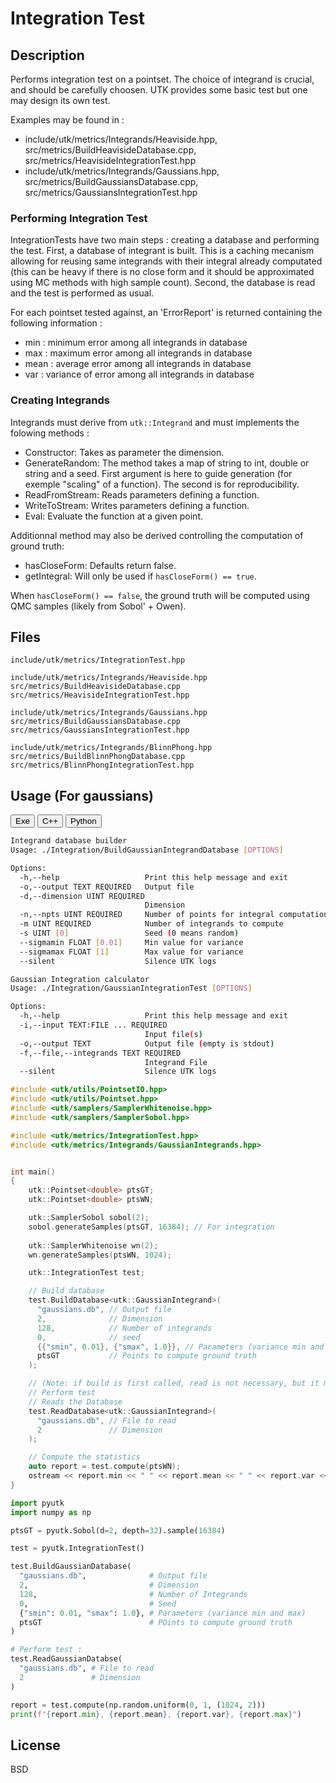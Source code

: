 # Integration Test

## Description

Performs integration test on a pointset. The choice of integrand is crucial, and should be carefully choosen. UTK 
provides some basic test but one may design its own test. 

Examples may be found in :
- include/utk/metrics/Integrands/Heaviside.hpp, src/metrics/BuildHeavisideDatabase.cpp, src/metrics/HeavisideIntegrationTest.hpp 
- include/utk/metrics/Integrands/Gaussians.hpp, src/metrics/BuildGaussiansDatabase.cpp, src/metrics/GaussiansIntegrationTest.hpp

### Performing Integration Test

IntegrationTests have two main steps : creating a database and performing the test. First, 
a database of integrant is built. This is a caching mecanism allowing for reusing same integrands
with their integral already computated (this can be heavy if there is no close form and it should be approximated using MC methods with high sample count). Second, the database is read 
and the test is performed as usual. 

For each pointset tested against, an 'ErrorReport' is returned containing the following information : 

* min  : minimum error among all integrands in database
* max  : maximum error among all integrands in database
* mean : average error among all integrands in database
* var  : variance of error  among all integrands in database

### Creating Integrands

Integrands must derive from `utk::Integrand` and must implements the folowing methods : 

- Constructor: Takes as parameter the dimension. 
- GenerateRandom: The method takes a map of string to int, double or string and a seed. First argument is here to 
  guide generation (for exemple "scaling" of a function). The second is for reproducibility. 
- ReadFromStream: Reads parameters defining a function. 
- WriteToStream: Writes parameters defining a function. 
- Eval: Evaluate the function at a given point.

Additionnal method may also be derived controlling the computation of ground truth:

- hasCloseForm: Defaults return false.
- getIntegral: Will only be used if `hasCloseForm() == true`. 

When `hasCloseForm() == false`, the ground truth will be computed using QMC samples (likely from Sobol' + Owen).

## Files

```
include/utk/metrics/IntegrationTest.hpp

include/utk/metrics/Integrands/Heaviside.hpp
src/metrics/BuildHeavisideDatabase.cpp
src/metrics/HeavisideIntegrationTest.hpp 

include/utk/metrics/Integrands/Gaussians.hpp
src/metrics/BuildGaussiansDatabase.cpp
src/metrics/GaussiansIntegrationTest.hpp

include/utk/metrics/Integrands/BlinnPhong.hpp
src/metrics/BuildBlinnPhongDatabase.cpp
src/metrics/BlinnPhongIntegrationTest.hpp
```

## Usage (For gaussians)

<button class="tablink exebutton" onclick="openCode('exe', this)" markdown="1">Exe</button> 
<button class="tablink cppbutton" onclick="openCode('cpp', this)" markdown="1">C++</button> 
<button class="tablink pybutton" onclick="openCode('py', this)" markdown="1">Python</button> 
<br/>
  

<div class="exe tabcontent">

```bash
Integrand database builder
Usage: ./Integration/BuildGaussianIntegrandDatabase [OPTIONS]

Options:
  -h,--help                   Print this help message and exit
  -o,--output TEXT REQUIRED   Output file
  -d,--dimension UINT REQUIRED
                              Dimension
  -n,--npts UINT REQUIRED     Number of points for integral computation.
  -m UINT REQUIRED            Number of integrands to compute
  -s UINT [0]                 Seed (0 means random)
  --sigmamin FLOAT [0.01]     Min value for variance
  --sigmamax FLOAT [1]        Max value for variance
  --silent                    Silence UTK logs

Gaussian Integration calculator
Usage: ./Integration/GaussianIntegrationTest [OPTIONS]

Options:
  -h,--help                   Print this help message and exit
  -i,--input TEXT:FILE ... REQUIRED
                              Input file(s)
  -o,--output TEXT            Output file (empty is stdout)
  -f,--file,--integrands TEXT REQUIRED
                              Integrand File
  --silent                    Silence UTK logs
```

</div>

<div class="cpp tabcontent">

```  cpp
#include <utk/utils/PointsetIO.hpp>
#include <utk/utils/Pointset.hpp>
#include <utk/samplers/SamplerWhitenoise.hpp>
#include <utk/samplers/SamplerSobol.hpp>

#include <utk/metrics/IntegrationTest.hpp>
#include <utk/metrics/Integrands/GaussianIntegrands.hpp>


int main()
{
    utk::Pointset<double> ptsGT;
    utk::Pointset<double> ptsWN;

    utk::SamplerSobol sobol(2);
    sobol.generateSamples(ptsGT, 16384); // For integration 
    
    utk::SamplerWhitenoise wn(2);
    wn.generateSamples(ptsWN, 1024);

    utk::IntegrationTest test;

    // Build database
    test.BuildDatabase<utk::GaussianIntegrand>(
      "gaussians.db", // Output file
      2,              // Dimension 
      128,            // Number of integrands  
      0,              // seed   
      {{"smin", 0.01}, {"smax", 1.0}}, // Parameters (variance min and max)
      ptsGT           // Points to compute ground truth
    );

    // (Note: if build is first called, read is not necessary, but it may require heavy computation)
    // Perform test
    // Reads the Database
    test.ReadDatabase<utk::GaussianIntegrand>(
      "gaussians.db", // File to read
      2               // Dimension
    );

    // Compute the statistics
    auto report = test.compute(ptsWN);
    ostream << report.min << " " << report.mean << " " << report.var << " " << report.max << '\n';
}
```  

</div>

<div class="py tabcontent">

``` python
import pyutk 
import numpy as np

ptsGT = pyutk.Sobol(d=2, depth=32).sample(16384)

test = pyutk.IntegrationTest()

test.BuildGaussianDatabase(
  "gaussians.db",              # Output file
  2,                           # Dimension
  128,                         # Number of Integrands
  0,                           # Seed
  {"smin": 0.01, "smax": 1.0}, # Parameters (variance min and max)
  ptsGT                        # POints to compute ground truth
)

# Perform test :
test.ReadGaussianDatabse(
  "gaussians.db", # File to read
  2               # Dimension
)

report = test.compute(np.random.uniform(0, 1, (1024, 2)))
print(f"{report.min}, {report.mean}, {report.var}, {report.max}")
```  

</div>

## License

BSD